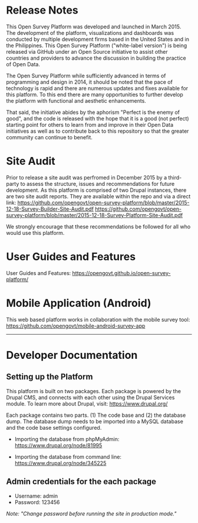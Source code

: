 # Release Notes

This Open Survey Platform was developed and launched in March 2015. The development of the platform, visualizations and dashboards was conducted by multiple development firms based in the United States and in the Philippines. This Open Survey Platform ("white-label version") is being released via GitHub under an Open Source initiative to assist other countries and providers to advance the discussion in building the practice of Open Data. 

The Open Survey Platform while sufficiently advanced in terms of programming and design in 2014, it should be noted that the pace of technology is rapid and there are numerous updates and fixes available for this platform. To this end there are many opportunities to further develop the platform with functional and aesthetic enhancements. 

That said, the initiative abides by the aphorism "Perfect is the enemy of good", and the code is released with the hope that it is a good (not perfect) starting point for others to learn from and improve in their Open Data initiatives as well as to contribute back to this repository so that the greater community can continue to benefit. 

# Site Audit

Prior to release a site audit was perfromed in December 2015 by a third-party to assess the structure, issues and recommendations for future development. As this platform is comprised of two Drupal instances, there are two site audit reports. They are available within the repo and via a direct link: https://github.com/opengovt/open-survey-platform/blob/master/2015-12-18-Survey-Builder-Site-Audit.pdf
https://github.com/opengovt/open-survey-platform/blob/master/2015-12-18-Survey-Platform-Site-Audit.pdf

We strongly encourage that these recommendations be followed for all who would use this platform.

# User Guides and Features

User Guides and Features: https://opengovt.github.io/open-survey-platform/

# Mobile Application (Android)

This web based platform works in collaboration with the mobile survey tool: https://github.com/opengovt/mobile-android-survey-app


---


# Developer Documentation


## Setting up the Platform


This platform is built on two packages. Each package is powered by the Drupal CMS, and connects with each other using the Drupal Services module. To learn more about Drupal, visit: https://www.drupal.org/


Each package contains two parts. (1) The code base and (2) the database dump. The database dump needs to be imported into a MySQL database and the code base settings configured.


* Importing the database from phpMyAdmin: https://www.drupal.org/node/81995
   
* Importing the database from command line: https://www.drupal.org/node/345225





## Admin credentials for the each package

 * Username: admin
 * Password: 123456

 _Note: "Change password before running the site in production mode."_



